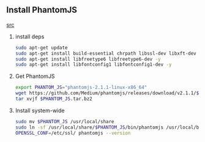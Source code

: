 Install PhantomJS
---

[src](https://www.programsbuzz.com/article/install-phantomjs-ubuntu-1804)

1. install deps 

   ```bash
   sudo apt-get update
   sudo apt-get install build-essential chrpath libssl-dev libxft-dev -y
   sudo apt-get install libfreetype6 libfreetype6-dev -y
   sudo apt-get install libfontconfig1 libfontconfig1-dev -y
   ```
2. Get PhantomJS
   ```bash
   export PHANTOM_JS="phantomjs-2.1.1-linux-x86_64"
   wget https://github.com/Medium/phantomjs/releases/download/v2.1.1/$PHANTOM_JS.tar.bz2
   tar xvjf $PHANTOM_JS.tar.bz2
   ```
3. Install system-wide
    ```bash
    sudo mv $PHANTOM_JS /usr/local/share
    sudo ln -sf /usr/local/share/$PHANTOM_JS/bin/phantomjs /usr/local/bin
    OPENSSL_CONF=/etc/ssl/ phantomjs --version
    ```
